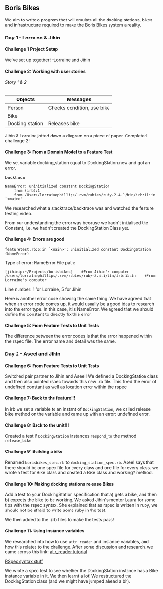 ## Boris Bikes

We aim to write a program that will emulate all the docking stations, bikes and infrastructure required to make the Boris Bikes system a reality.

### Day 1 - Lorraine & Jihin

#### Challenge 1 Project Setup

We've set up together! -Lorraine and Jihin

#### Challenge 2: Working with user stories

###### Story 1 & 2

Objects | Messages
------------- | -------------
Person  |  Checks condition, use bike
Bike  |  
Docking station |  Releases bike

Jihin & Lorraine jotted down a diagram on a piece of paper.
Completed challenge 2!

#### Challenge 3: From a Domain Model to a Feature Test

We set variable docking_station equal to DockingStation.new and got an error.

backtrace
```
NameError: uninitialized constant DockingStation
	from (irb):1
	from /Users/lorrainephillips/.rvm/rubies/ruby-2.4.1/bin/irb:11:in `<main>'

```
We researched what a stacktrace/backtrace was and watched the feature testing video.

From our understanding the error was because we hadn't initialised the Constant, i.e. we hadn't created the DockingStation Class yet.


#### Challenge 4: Errors are good

```
featuretest.rb:5:in `<main>': uninitialized constant DockingStation (NameError)
```
Type of error: NameError
File path:
```
[jihinip:~/Projects/borisbikes]    #From Jihin's computer
/Users/lorrainephillips/.rvm/rubies/ruby-2.4.1/bin/irb:11:in    #From Lorraine's computer
```
Line number: 1 for Lorraine, 5 for Jihin


Here is another error code showing the same thing. We have agreed that when an error code comes up, it would usually be a good idea to research into the error type. In this case, it is NameError.
We agreed that we should define the constant to directly fix this error.

#### Challenge 5: From Feature Tests to Unit Tests

The difference between the error codes is that the error happened within the rspec file. The error name and detail was the same.

### Day 2 - Aseel and Jihin

#### Challenge 6: From Feature Tests to Unit Tests

Switched pair partner to Jihin and Aseel!
We defined a DockingStation class and then also pointed rspec towards this new .rb file.
This fixed the error of undefined constant as well as location error within the rspec.


#### Challenge 7: Back to the feature!!!

In irb we set a variable to an instant of `DockingStation`, we called release bike method on the variable and came up with an error: undefined error.

#### Challenge 8: Back to the unit!!!

Created a test if `DockingStation` instances `respond_to` the method `release_bike`

#### Challenge 9: Building a bike

Renamed `borisbikes_spec.rb` to `docking_station_spec.rb`. Aseel says that there should be one spec file for every class and one file for every class. we wrote a test for Bike class and created a Bike class and working? method.


#### Challenge 10: Making docking stations release Bikes

Add a test to your DockingStation specification that a) gets a bike, and then b) expects the bike to be working.
We asked Jihin's mentor Laura for some tips with the rspec syntax. She explained that as rspec is written in ruby, we should not be afraid to write some ruby in the test.

We then added to the ./lib files to make the tests pass!


#### Challenge 11: Using instance variables

We researched into how to use `attr_reader` and instance variables, and how this relates to the challenge. After some discussion and research, we came across this link:
[attr_reader tutorial](https://www.codecademy.com/en/forum_questions/50f0192b102455349200372d)

[RSpec syntax stuff](http://www.rubydoc.info/gems/rspec-expectations/frames)

We wrote a spec test to see whether the DockingStation instance has a Bike instance variable in it.
We then learnt a lot!
We restructured the DockingStation class (and we might have jumped ahead a bit).

